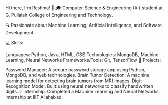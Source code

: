 Hi there, I'm Reshma! 👋
🎓 Computer Science & Engineering (AI) student at G. Pullaiah College of Engineering and Technology.

🔍 Passionate about Machine Learning, Artificial Intelligence, and Software Development.

💻 Skills:

Languages: Python, Java, HTML, CSS
Technologies: MongoDB, Machine Learning, Neural Networks
Frameworks/Tools: Git, TensorFlow
🚀 Projects:

Password Manager: A secure password storage app using Python, MongoDB, and web technologies.
Brain Tumor Detection: A machine learning model for detecting brain tumors from MRI images.
Digit Recognition Model: Built using neural networks to classify handwritten digits.
💡 Internship: Completed a Machine Learning and Neural Networks internship at IIIT Allahabad.
